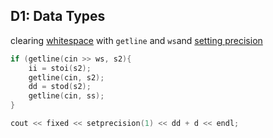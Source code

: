 ## D1: Data Types ##

clearing [whitespace](http://www.cplusplus.com/reference/istream/ws) with `getline` and `ws`and [setting precision](http://www.cplusplus.com/reference/iomanip/setprecision)

```cpp
if (getline(cin >> ws, s2){
    ii = stoi(s2);
    getline(cin, s2);
    dd = stod(s2);
    getline(cin, ss);
}

cout << fixed << setprecision(1) << dd + d << endl;
```
